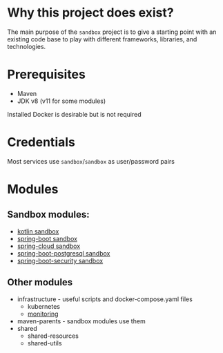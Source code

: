 # Why this project does exist?

The main purpose of the `sandbox` project is to give a starting point with an existing code base to play with different
frameworks, libraries, and technologies.

# Prerequisites

* Maven
* JDK v8 (v11 for some modules)

Installed Docker is desirable but is not required 

# Credentials

Most services use `sandbox`/`sandbox` as user/password pairs

# Modules
## Sandbox modules:
* [kotlin sandbox](sandboxes/kotlin)
* [spring-boot sandbox](sandboxes/spring-boot)
* [spring-cloud sandbox](sandboxes/spring-cloud)
* [spring-boot-postgresql sandbox](sandboxes/spring-boot-postgresql)
* [spring-boot-security sandbox](sandboxes/spring-boot-security)
  
## Other modules
* infrastructure - useful scripts and docker-compose.yaml files
    * kubernetes
    * [monitoring](infrastructure/monitoring)
* maven-parents - sandbox modules use them
* shared
    * shared-resources
    * shared-utils
